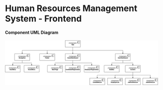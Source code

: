 # Human Resources Management System - Frontend

#### Component UML Diagram

<img src="images/component-uml-diagram.png" width="700px">